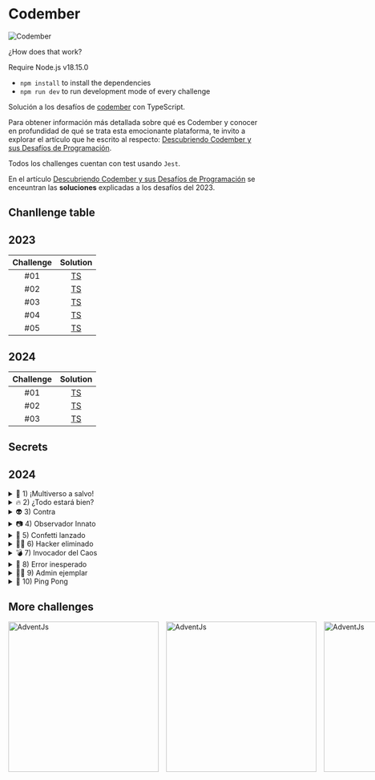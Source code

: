 # Codember
![Codember](https://codember.dev/og-image.jpg)

¿How does that work?

Require Node.js v18.15.0

* `npm install` to install the dependencies
* `npm run dev` to run development mode of every challenge

Solución a los desafíos de [codember](https://codember.dev/) con TypeScript.

Para obtener información más detallada sobre qué es Codember y conocer en profundidad de qué se trata esta emocionante plataforma, te invito a explorar el artículo que he escrito al respecto: [Descubriendo Codember y sus Desafíos de Programación](https://johnserrano.co/blog/descubriendo-codember-y-sus-desafios-de-programacion).

Todos los challenges cuentan con test usando `Jest`.

En el artículo [Descubriendo Codember y sus Desafíos de Programación](https://johnserrano.co/blog/descubriendo-codember-y-sus-desafios-de-programacion) se enceuntran las **soluciones** explicadas a los desafíos del 2023.


## Chanllenge table

## 2023

| Challenge |                                 Solution                                   |
| :-------: |:--------------------------------------------------------------------------: |
|    #01    | [TS](challenges-2023/challenge-01/index.ts) |
|    #02    | [TS](challenges-2023/challenge-02/index.ts) |
|    #03    | [TS](challenges-2023/challenge-03/index.ts) |
|    #04    | [TS](challenges-2023/challenge-04/index.ts) |
|    #05    | [TS](challenges-2023/challenge-05/index.ts) |

## 2024

| Challenge |                                 Solution                                   |
| :-------: |:--------------------------------------------------------------------------: |
|    #01    | [TS](challenges-2024/challenge-01/index.ts) |
|    #02    | [TS](challenges-2024/challenge-02/index.ts) |
|    #03    | [TS](challenges-2024/challenge-03/index.ts) |

## Secrets

## 2024

<details>
<summary>🌌 1) ¡Multiverso a salvo!</summary>

<br/>

- Presta atención al ultimo texto que da el comando `version` ![version](/assets/version.png)
- Decodifica en Base64
- La fecha te la da el comando `version`

<br/>
</details>


<details>
<summary>🔥 2) ¿Todo estará bien?</summary>

<br/>

- Navegando por las carpetas te puedes encontrar con la imagen "image.webp".
- Usa los comandos `ls`,`cd` y `cat` para moverte entre carpetas y leer archivos.

<br/>
</details>


<details>
<summary>👽 3) Contra</summary>

<br/>

`/hint - Pista #02`
- En el juego de la NES *Contra* había varios trucos que hacían el juego más fácil, tienes que ejecutar uno de ellos.
- Por ejemplo, hacer Círculo, L1, Izquierda, R1, L2, X, R1, L1, Círculo, X en GTA V te da un coche de golf.
- No es necesario enviar un comando, solo hacer una combinación de teclas.
- En Contra este truco te daba 30 vidas.

<br/>
</details>


<details>
<summary>📷 4) Observador Innato</summary>

<br/>

`/hint - Pista #05`
- Para compartir codember.dev usa el comando `share`.

<br/>
</details>



<details>
<summary>🎊 5) Confetti lanzado</summary>

<br/>

`/hint - Pista #02`

<br/>
</details>


<details>
<summary>👨‍💻 6) Hacker eliminado</summary>

<br/>

- Usa el comando `sudo` para iniciar sesión como administrador.
- Elimina al hacker que va ganando.

<br/>
</details>


<details>
<summary>💣 7) Invocador del Caos</summary>

<br/>

- 💣
- Lee el archivo ``ghost.txt`` de ``public``.
- Hay diferentes tipos de bombas, envía la bomba de bash.
- Usa el comando `submit` para enviar tu respuesta a la adivinanza.
- La estructura del comando a enviar sería así: `submit ____ :|:_ ___`
- Cuidado con los espacios en blanco.

<br/>
</details>


<details>
<summary>🚨 8) Error inesperado</summary>

<br/>

- Usa el comando `sudo` para iniciar sesión como administrador.
- Prueba los nuevos comandos.
- Decodifica en Base64

<br/>
</details>
<details>
<summary>👨‍💻 9) Admin ejemplar</summary>

<br/>

- Habilita el nuevo comando. Puedes ver todos los comandos con el comando ``help``.
- Usa el comando `sudo` para iniciar sesión como administrador.

<br/>
</details>
<details>
<summary>🏓 10) Ping Pong</summary>

<br/>

- Para este secreto necesitas haber resuelto el secreto #09.
- Usa el comando `ping` a una página web de midudev en concreto.

<br/>
</details>

## More challenges

<style>
  ul.custom-list {
    display: flex;
    gap: 15px;
    list-style: none;
    padding: 0;
  }
</style>

<ul class="custom-list"> 
  <li> 
    <a href="https://github.com/johnsi15/adventjs" target="_blank" rel="noopener noreferrer">
      <img src="https://adventjs.dev/og.jpg" title="AdventJs" width="300"/>
    </a>
  </li>
  <li> 
    <a href="https://github.com/johnsi15/codember" target="_blank" rel="noopener noreferrer">
      <img src="https://codember.dev/og-image.jpg" title="AdventJs" width="300"/>
    </a>
  </li>
  <li> 
    <a href="https://github.com/johnsi15/halloween-retos" target="_blank" rel="noopener noreferrer">
      <img src="https://halloween.dev/og.jpg" title="AdventJs" width="300"/>
    </a>
  </li>
 </ul>
